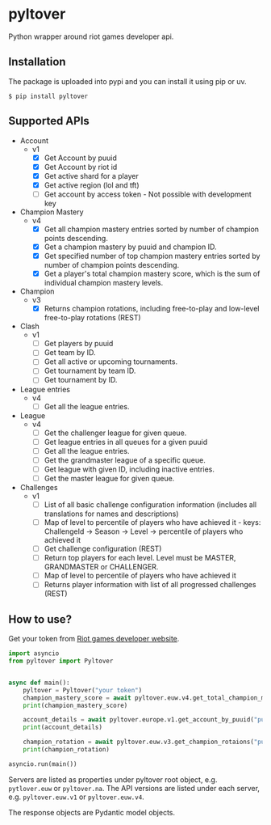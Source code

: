 # pyltover

Python wrapper around riot games developer api.

## Installation

The package is uploaded into pypi and you can install it using pip or uv.

`$ pip install pyltover`

## Supported APIs

* Account
    * v1
        - [x] Get Account by puuid
        - [x] Get Account by riot id
        - [x] Get active shard for a player
        - [x] Get active region (lol and tft)
        - [ ] Get account by access token - Not possible with development key
* Champion Mastery
    * v4
        - [x] Get all champion mastery entries sorted by number of champion points descending.
        - [x] Get a champion mastery by puuid and champion ID.
        - [x] Get specified number of top champion mastery entries sorted by number of champion points descending.
        - [x] Get a player's total champion mastery score, which is the sum of individual champion mastery levels.
* Champion
    * v3
        - [x] Returns champion rotations, including free-to-play and low-level free-to-play rotations (REST)
* Clash
    * v1
        - [ ] Get players by puuid
        - [ ] Get team by ID.
        - [ ] Get all active or upcoming tournaments.
        - [ ] Get tournament by team ID.
        - [ ] Get tournament by ID.
* League entries
    * v4
        - [ ] Get all the league entries.
* League
    * v4
        - [ ] Get the challenger league for given queue.
        - [ ] Get league entries in all queues for a given puuid
        - [ ] Get all the league entries.
        - [ ] Get the grandmaster league of a specific queue.
        - [ ] Get league with given ID, including inactive entries.
        - [ ] Get the master league for given queue.
* Challenges
    * v1
        - [ ] List of all basic challenge configuration information (includes all translations for names and descriptions)
        - [ ] Map of level to percentile of players who have achieved it - keys: ChallengeId -> Season -> Level -> percentile of players who achieved it
        - [ ] Get challenge configuration (REST)
        - [ ] Return top players for each level. Level must be MASTER, GRANDMASTER or CHALLENGER.
        - [ ] Map of level to percentile of players who have achieved it
        - [ ] Returns player information with list of all progressed challenges (REST)

## How to use?

Get your token from  [Riot games developer website](https://developer.riotgames.com/).

```python
import asyncio
from pyltover import Pyltover


async def main():
    pyltover = Pyltover("your token")
    champion_mastery_score = await pyltover.euw.v4.get_total_champion_mastery_score("puuid")
    print(champion_mastery_score)

    account_details = await pyltover.europe.v1.get_account_by_puuid("puuid")
    print(account_details)

    champion_rotation = await pyltover.euw.v3.get_champion_rotaions("puuid")
    print(champion_rotation)

asyncio.run(main())
```

Servers are listed as properties under pyltover root object, e.g. `pytlover.euw` or `pyltover.na`. The API versions are listed under each server, e.g. `pyltover.euw.v1` or `pyltover.euw.v4`.

The response objects are Pydantic model objects.
